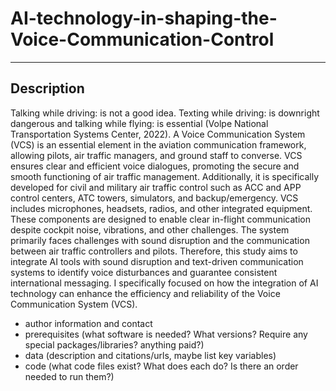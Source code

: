 # AI-technology-in-shaping-the-Voice-Communication-Control
-------------------------------------------------------------
## Description
Talking while driving: is not a good idea. Texting while driving: is downright dangerous and talking while flying: is essential (Volpe National Transportation Systems Center, 2022). A Voice Communication System (VCS) is an essential element in the aviation communication framework, allowing pilots, air traffic managers, and ground staff to converse. VCS ensures clear and efficient voice dialogues, promoting the secure and smooth functioning of air traffic management. Additionally, it is specifically developed for civil and military air traffic control such as ACC and APP control centers, ATC towers, simulators, and backup/emergency. VCS includes microphones, headsets, radios, and other integrated equipment. These components are designed to enable clear in-flight communication despite cockpit noise, vibrations, and other challenges. The system primarily faces challenges with sound disruption and the communication between air traffic controllers and pilots. Therefore, this study aims to integrate AI tools with sound disruption and text-driven communication systems to identify voice disturbances and guarantee consistent international messaging. I specifically focused on how the integration of AI technology can enhance the efficiency and reliability of the Voice Communication System (VCS).
- author information and contact
- prerequisites (what software is needed? What versions? Require any special packages/libraries? anything paid?)
- data (description and citations/urls, maybe list key variables)
- code (what code files exist? What does each do? Is there an order needed to run them?)


